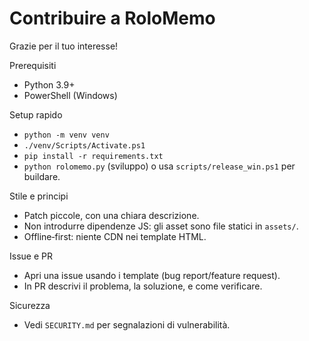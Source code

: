 Contribuire a RoloMemo
======================

Grazie per il tuo interesse!

Prerequisiti
- Python 3.9+
- PowerShell (Windows)

Setup rapido
- `python -m venv venv`
- `./venv/Scripts/Activate.ps1`
- `pip install -r requirements.txt`
- `python rolomemo.py` (sviluppo) o usa `scripts/release_win.ps1` per buildare.

Stile e principi
- Patch piccole, con una chiara descrizione.
- Non introdurre dipendenze JS: gli asset sono file statici in `assets/`.
- Offline‑first: niente CDN nei template HTML.

Issue e PR
- Apri una issue usando i template (bug report/feature request).
- In PR descrivi il problema, la soluzione, e come verificare.

Sicurezza
- Vedi `SECURITY.md` per segnalazioni di vulnerabilità.

